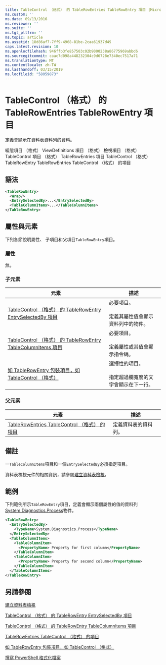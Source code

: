 ```yaml
---
title: TableControl （格式） 的 TableRowEntries TableRowEntry 項目 |Microsoft Docs
ms.custom: ''
ms.date: 09/13/2016
ms.reviewer: ''
ms.suite: ''
ms.tgt_pltfrm: ''
ms.topic: article
ms.assetid: 18d86af7-7ff9-4968-81be-2caa61937d49
caps.latest.revision: 10
ms.openlocfilehash: 946ffb3fe857503c02b9000238a86775969abbd6
ms.sourcegitcommit: caac7d098a448232304c9d6728e7340ec7517a71
ms.translationtype: MT
ms.contentlocale: zh-TW
ms.lasthandoff: 03/15/2019
ms.locfileid: "58059873"
---
```

# <a name="tablerowentry-element-for-tablerowentries-for-tablecontrol-format"></a>TableControl （格式） 的 TableRowEntries TableRowEntry 項目

定義會顯示在資料表資料列的資料。

組態項目 （格式） ViewDefinitions 項目 （格式） 檢視項目 （格式） TableControl 項目 （格式） TableRowEntries 項目 TableControl （格式） TableRowEntry TableRowEntries TableControl （格式） 的項目

## <a name="syntax"></a>語法

```xml
<TableRowEntry>
  <Wrap/>
  <EntrySelectedBy>...</EntrySelectedBy>
  <TableColumnItems>...</TableColumnItems>
</TableRowEntry>
```

## <a name="attributes-and-elements"></a>屬性與元素

下列各節說明屬性、 子項目和父項目`TableRowEntry`項目。

### <a name="attributes"></a>屬性

無。

### <a name="child-elements"></a>子元素

|元素|描述|
|-------------|-----------------|
|[TableControl （格式） 的 TableRowEntry EntrySelectedBy 項目](./entryselectedby-element-for-tablerowentry-for-tablecontrol-format.md)|必要項目。<br /><br /> 定義其屬性值會顯示資料列中的物件。|
|[TableControl （格式） 的 TableRowEntry TableColumnItems 項目](./tablecolumnitems-element-for-tablerowentry-for-tablecontrol-format.md)|必要項目。<br /><br /> 定義屬性或其值會顯示指令碼。|
|[如 TableRowEntry 包裝項目，如 TableControl （格式）](./wrap-element-for-tablerowentry-for-tablecontrol-format.md)|選擇性的項目。<br /><br /> 指定超過欄寬度的文字會顯示在下一行。|

### <a name="parent-elements"></a>父元素

|元素|描述|
|-------------|-----------------|
|[TableRowEntries TableControl （格式） 的項目](./tablerowentries-element-for-tablecontrol-format.md)|定義資料表的資料列。|

## <a name="remarks"></a>備註

一`TableColumnItems`項目和一個`EntrySelectedBy`必須指定項目。

資料表檢視元件的相關資訊，請參閱[建立資料表檢視](./creating-a-table-view.md)。

## <a name="example"></a>範例

下列範例所示`TableRowEntry`項目，定義會顯示兩個屬性的值的資料列[System.Diagnostics.Process](/dotnet/api/System.Diagnostics.Process)物件。

```xml
<TableRowEntry>
  <EntrySelectedBy>
    <TypeName>System.Diagnostics.Process</TypeName>
  </EntrySelectedBy>
  <TableColumnItems>
    <TableColumnItem>
      <PropertyName> Property for first column</PropertyName>
    </TableColumnItem>
    <TableColumnItem>
      <PropertyName> Property for second column</PropertyName>
    </TableColumnItem>
  </TableColumnItems>
</TableRowEntry>
```

## <a name="see-also"></a>另請參閱

[建立資料表檢視](./creating-a-table-view.md)

[TableControl （格式） 的 TableRowEntry EntrySelectedBy 項目](./entryselectedby-element-for-tablerowentry-for-tablecontrol-format.md)

[TableControl （格式） 的 TableRowEntry TableColumnItems 項目](./tablecolumnitems-element-for-tablerowentry-for-tablecontrol-format.md)

[TableRowEntries TableControl （格式） 的項目](./tablerowentries-element-for-tablecontrol-format.md)

[如 TableRowEntry 包裝項目，如 TableControl （格式）](./wrap-element-for-tablerowentry-for-tablecontrol-format.md)

[撰寫 PowerShell 格式化檔案](./writing-a-powershell-formatting-file.md)

